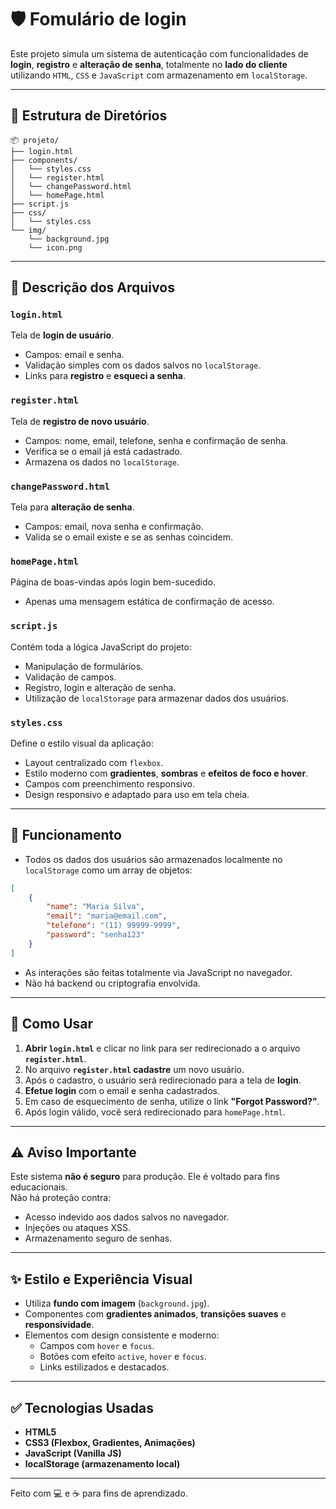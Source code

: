 # 🛡️  Fomulário de login

Este projeto simula um sistema de autenticação com funcionalidades de **login**, **registro** e **alteração de senha**, totalmente no **lado do cliente** utilizando `HTML`, `CSS` e `JavaScript` com armazenamento em `localStorage`.

---

## 📂 Estrutura de Diretórios

```
📦 projeto/
├── login.html
├── components/
│   └── styles.css
│   └── register.html
│   └── changePassword.html
│   └── homePage.html
├── script.js
├── css/
│   └── styles.css
└── img/
    └── background.jpg
    └── icon.png
```

---

## 📃 Descrição dos Arquivos

### `login.html`

Tela de **login de usuário**.

-   Campos: email e senha.
-   Validação simples com os dados salvos no `localStorage`.
-   Links para **registro** e **esqueci a senha**.

### `register.html`

Tela de **registro de novo usuário**.

-   Campos: nome, email, telefone, senha e confirmação de senha.
-   Verifica se o email já está cadastrado.
-   Armazena os dados no `localStorage`.

### `changePassword.html`

Tela para **alteração de senha**.

-   Campos: email, nova senha e confirmação.
-   Valida se o email existe e se as senhas coincidem.

### `homePage.html`

Página de boas-vindas após login bem-sucedido.

-   Apenas uma mensagem estática de confirmação de acesso.

### `script.js`

Contém toda a lógica JavaScript do projeto:

-   Manipulação de formulários.
-   Validação de campos.
-   Registro, login e alteração de senha.
-   Utilização de `localStorage` para armazenar dados dos usuários.

### `styles.css`

Define o estilo visual da aplicação:

-   Layout centralizado com `flexbox`.
-   Estilo moderno com **gradientes**, **sombras** e **efeitos de foco e hover**.
-   Campos com preenchimento responsivo.
-   Design responsivo e adaptado para uso em tela cheia.

---

## 🧠 Funcionamento

-   Todos os dados dos usuários são armazenados localmente no `localStorage` como um array de objetos:

```json
[
    {
        "name": "Maria Silva",
        "email": "maria@email.com",
        "telefone": "(11) 99999-9999",
        "password": "senha123"
    }
]
```

-   As interações são feitas totalmente via JavaScript no navegador.
-   Não há backend ou criptografia envolvida.

---

## 🚀 Como Usar

1. **Abrir `login.html`** e clicar no link para ser redirecionado a o arquivo **`register.html`**.
2. No arquivo **`register.html` cadastre** um novo usuário.
3. Após o cadastro, o usuário será redirecionado para a tela de **login**.
4. **Efetue login** com o email e senha cadastrados.
5. Em caso de esquecimento de senha, utilize o link **"Forgot Password?"**.
6. Após login válido, você será redirecionado para `homePage.html`.

---

## ⚠️ Aviso Importante

Este sistema **não é seguro** para produção. Ele é voltado para fins educacionais.  
Não há proteção contra:

-   Acesso indevido aos dados salvos no navegador.
-   Injeções ou ataques XSS.
-   Armazenamento seguro de senhas.

---

## ✨ Estilo e Experiência Visual

-   Utiliza **fundo com imagem** (`background.jpg`).
-   Componentes com **gradientes animados**, **transições suaves** e **responsividade**.
-   Elementos com design consistente e moderno:
    -   Campos com `hover` e `focus`.
    -   Botões com efeito `active`, `hover` e `focus`.
    -   Links estilizados e destacados.

---

## ✅ Tecnologias Usadas

-   **HTML5**
-   **CSS3 (Flexbox, Gradientes, Animações)**
-   **JavaScript (Vanilla JS)**
-   **localStorage (armazenamento local)**

---

Feito com 💻 e ☕ para fins de aprendizado.
